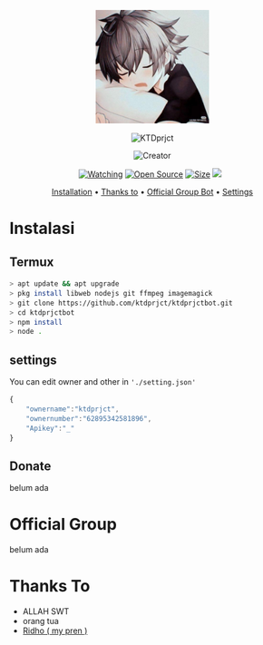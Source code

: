 <p align="center">
<img src="https://raw.githubusercontent.com/kTDPRJCT/ktdprjctbot/master/media/ktdread.jpg" width="200"/>

<p align="center">
        <img
            src="https://readme-typing-svg.herokuapp.com?size=15&width=280&lines=Thank+for+using+Ktdprjct+bot"
            alt="KTDprjct"
        />
</p>

</p>
<p align="center">
<img title="Creator" src="https://img.shields.io/badge/Creator-ktdprjct-red.svg?style=for-the-badge&logo=github"></a>
</p>
<p align="center">
<a href="https://github.com/ktdprjct/ktdprjctbot/watchers"><img title="Watching" src="https://img.shields.io/github/watchers/ktdprjct/ktdprjct?label=Watchers&color=blue&style=flat-square"></a>
<a href="https://github.com/ktdprjct/ktdprjctbot"><img title="Open Source" src="https://badges.frapsoft.com/os/v2/open-source.svg?v=103"></a>
<a href="https://github.com/ktdprjct/ktdprjctbot/"><img title="Size" src="https://img.shields.io/github/repo-size/ktdprjct/Ktdprjct?style=flat-square&color=green"></a>
<a href="https://github.com/ktdprjct/ktdprjctbot/graphs/commit-activity"><img height="20" src="https://img.shields.io/badge/Maintained%3F-yes-green.svg"></a>&nbsp;&nbsp;
</p>

<p align="center">
  <a href="https://github.com/ktdprjct/ktdprjctbot#instalasi">Installation</a> •
  <a href="https://github.com/ktdprjct/ktdprjctbot#thanks-to">Thanks to</a> •
  <a href="https://github.com/ktdprjct/ktdprjctbot#Official-Group"> Official Group Bot</a> •
  <a href="https://github.com/ktdprjct/ktdprjctbot#settings">Settings</a>

</p>
</div>


# Instalasi
## Termux
```bash
> apt update && apt upgrade
> pkg install libweb nodejs git ffmpeg imagemagick
> git clone https://github.com/ktdprjct/ktdprjctbot.git
> cd ktdprjctbot
> npm install
> node .
```

## settings
You can edit owner and other in `'./setting.json'`

```ts
{
	"ownername":"ktdprjct",
	"ownernumber":"62895342581896",
	"Apikey":"_"
}
```
## Donate
belum ada

# Official Group
belum ada

# Thanks To
- ALLAH SWT
- orang tua
- [Ridho ( my pren )](https://github.com/rthelolchex)

